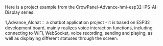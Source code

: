 Here is a project example from the CrowPanel-Advance-hmi-esp32-IPS-AI-Display series.

1,Advance_AIchat： a chatbot application project - it is based on ESP32 development board, mainly realizes voice interaction functions, including connecting to WiFi, WebSocket, voice recording, sending and playing, as well as displaying different statuses through the screen.
